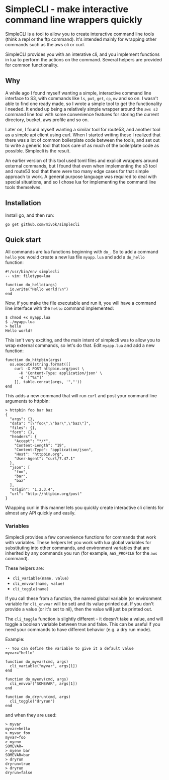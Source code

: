# SimpleCLI - make interactive command line wrappers quickly

SimpleCLI is a tool to allow you to create interactive command line tools
(think a repl or the ftp command). It's intended mainly for wrapping other
commands such as the aws cli or curl.

SimpleCLI provides you with an interative cli, and you implement functions in
lua to perform the actions on the command. Several helpers are provided for
common functionality.

## Why

A while ago I found myself wanting a simple, interactive command line
interface to S3, with commands like `ls`, `put`, `get`, `cp`, `mv` and so on.
I wasn't able to find one ready made, so I wrote a simple tool to get the
functionality I needed. It ended up being a relatively simple wrapper around
the `aws s3` command line tool with some convenience features for storing the
current directory, bucket, aws profile and so on.

Later on, I found myself wanting a similar tool for route53, and another tool
as a simple api client using curl. When I started writing these I realized
that there was a lot of common boilerplate code between the tools, and set out
to write a generic tool that took care of as much of the boilerplate code as
possible. Simplecli is the result.

An earlier version of this tool used toml files and explicit wrappers around
external commands, but I found that even when implementing the s3 tool and
route53 tool that there were too many edge cases for that simple approach to
work. A general purpose language was required to deal with special situations,
and so I chose lua for implementing the command line tools themselves.

## Installation

Install go, and then run:

```
go get github.com/mivok/simplecli
```

## Quick start

All commands are lua functions beginning with `do_`. So to add a command
`hello` you would create a new lua file `myapp.lua` and add a `do_hello`
function:

```
#!/usr/bin/env simplecli
-- vim: filetype=lua

function do_hello(args)
  io.write("Hello world!\n")
end
```

Now, if you make the file executable and run it, you will have a command line
interface with the `hello` command implemented:

```
$ chmod +x myapp.lua
$ ./myapp.lua
> hello
Hello world!
```

This isn't very exciting, and the main intent of simplecli was to allow you to
wrap external commands, so let's do that. Edit `myapp.lua` and add a new
function:

```
function do_httpbin(args)
  os.execute(string.format([[
    curl -X POST httpbin.org/post \
      -H 'Content-Type: application/json' \
      -d '["%s"]'
    ]], table.concat(args, '","'))
end
```

This adds a new command that will run `curl` and post your command line
arguments to httpbin:

```
> httpbin foo bar baz
{
  "args": {},
  "data": "[\"foo\",\"bar\",\"baz\"]",
  "files": {},
  "form": {},
  "headers": {
    "Accept": "*/*",
    "Content-Length": "19",
    "Content-Type": "application/json",
    "Host": "httpbin.org",
    "User-Agent": "curl/7.47.1"
  },
  "json": [
    "foo",
    "bar",
    "baz"
  ],
  "origin": "1.2.3.4",
  "url": "http://httpbin.org/post"
}
```

Wrapping curl in this manner lets you quickly create interactive cli clients
for almost any API quickly and easily.

### Variables

Simplecli provides a few convenience functions for commands that work with
variables. These helpers let you work with lua global variables for
substituting into other commands, and environment variables that are inherited
by any commands you run (for example, `AWS_PROFILE` for the `aws` command).

These helpers are:

* `cli_variable(name, value)`
* `cli_envvar(name, value)`
* `cli_toggle(name)`

If you call these from a function, the named global variable (or environment
variable for `cli_envvar` will be set) and its value printed out. If you don't
provide a value (or it's set to nil), then the value will just be printed out.

The `cli_toggle` function is slightly different - it doesn't take a value, and
will toggle a boolean variable between true and false. This can be useful if
you need your commands to have different behavior (e.g. a dry run mode).

Example:

```
-- You can define the variable to give it a default value
myvar="hello"

function do_myvar(cmd, args)
  cli_variable("myvar", args[1])
end

function do_myenv(cmd, args)
  cli_envvar("SOMEVAR", args[1])
end

function do_dryrun(cmd, args)
  cli_toggle("dryrun")
end
```

and when they are used:

```
> myvar
myvar=hello
> myvar foo
myvar=foo
> myenv
SOMEVAR=
> myenv bar
SOMEVAR=bar
> dryrun
dryrun=true
> dryrun
dryrun=false
```

